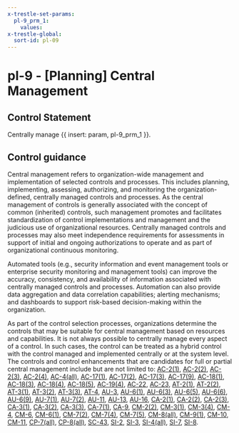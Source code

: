 ```yaml
---
x-trestle-set-params:
  pl-9_prm_1:
    values:
x-trestle-global:
  sort-id: pl-09
---
```


# pl-9 - \[Planning\] Central Management

## Control Statement

Centrally manage {{ insert: param, pl-9_prm_1 }}.

## Control guidance

Central management refers to organization-wide management and implementation of selected controls and processes. This includes planning, implementing, assessing, authorizing, and monitoring the organization-defined, centrally managed controls and processes. As the central management of controls is generally associated with the concept of common (inherited) controls, such management promotes and facilitates standardization of control implementations and management and the judicious use of organizational resources. Centrally managed controls and processes may also meet independence requirements for assessments in support of initial and ongoing authorizations to operate and as part of organizational continuous monitoring.

Automated tools (e.g., security information and event management tools or enterprise security monitoring and management tools) can improve the accuracy, consistency, and availability of information associated with centrally managed controls and processes. Automation can also provide data aggregation and data correlation capabilities; alerting mechanisms; and dashboards to support risk-based decision-making within the organization.

As part of the control selection processes, organizations determine the controls that may be suitable for central management based on resources and capabilities. It is not always possible to centrally manage every aspect of a control. In such cases, the control can be treated as a hybrid control with the control managed and implemented centrally or at the system level. The controls and control enhancements that are candidates for full or partial central management include but are not limited to: [AC-2(1)](#ac-2.1), [AC-2(2)](#ac-2.2), [AC-2(3)](#ac-2.3), [AC-2(4)](#ac-2.4), [AC-4(all)](#ac-4), [AC-17(1)](#ac-17.1), [AC-17(2)](#ac-17.2), [AC-17(3)](#ac-17.3), [AC-17(9)](#ac-17.9), [AC-18(1)](#ac-18.1), [AC-18(3)](#ac-18.3), [AC-18(4)](#ac-18.4), [AC-18(5)](#ac-18.5), [AC-19(4)](#ac-19.4), [AC-22](#ac-22), [AC-23](#ac-23), [AT-2(1)](#at-2.1), [AT-2(2)](#at-2.2), [AT-3(1)](#at-3.1), [AT-3(2)](#at-3.2), [AT-3(3)](#at-3.3), [AT-4](#at-4), [AU-3](#au-3), [AU-6(1)](#au-6.1), [AU-6(3)](#au-6.3), [AU-6(5)](#au-6.5), [AU-6(6)](#au-6.6), [AU-6(9)](#au-6.9), [AU-7(1)](#au-7.1), [AU-7(2)](#au-7.2), [AU-11](#au-11), [AU-13](#au-13), [AU-16](#au-16), [CA-2(1)](#ca-2.1), [CA-2(2)](#ca-2.2), [CA-2(3)](#ca-2.3), [CA-3(1)](#ca-3.1), [CA-3(2)](#ca-3.2), [CA-3(3)](#ca-3.3), [CA-7(1)](#ca-7.1), [CA-9](#ca-9), [CM-2(2)](#cm-2.2), [CM-3(1)](#cm-3.1), [CM-3(4)](#cm-3.4), [CM-4](#cm-4), [CM-6](#cm-6), [CM-6(1)](#cm-6.1), [CM-7(2)](#cm-7.2), [CM-7(4)](#cm-7.4), [CM-7(5)](#cm-7.5), [CM-8(all)](#cm-8), [CM-9(1)](#cm-9.1), [CM-10](#cm-10), [CM-11](#cm-11), [CP-7(all)](#cp-7), [CP-8(all)](#cp-8), [SC-43](#sc-43), [SI-2](#si-2), [SI-3](#si-3), [SI-4(all)](#si-4), [SI-7](#si-7), [SI-8](#si-8).
